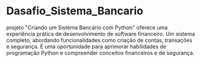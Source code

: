 # Dasafio_Sistema_Bancario
projeto "Criando um Sistema Bancário com Python" oferece uma experiência prática de desenvolvimento de software financeiro.
Um sistema completo, abordando funcionalidades como criação de contas, transações e segurança. É uma oportunidade para aprimorar habilidades de programação Python e compreender conceitos financeiros e de segurança.